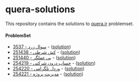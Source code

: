 # quera-solutions
This repository contains the solutions to [quera.ir](https://quera.ir) problemset.

#### ProblemSet
- [3537 - سوال زرد](https://quera.org/problemset/3537) - ([solution](./3537-wow/))
- [251438 - کش شرطی](https://quera.org/problemset/251438) - ([solution](./251438-lru-cache/))
- [251440 - بی عملگر](https://quera.org/problemset/251440) - ([solution](./251440-operator-combinations/))
- [254219 - حساب درون شرکتی](https://quera.org/problemset/254219) - ([solution](./254219-simplify-depts/))
- [254220 - وردل تلگرامی](https://quera.org/problemset/254220) - ([solution](./254220-wordle/))
- [254221 - مدیریت پروژه](https://quera.org/problemset/254221) - ([solution](./254221-project-management/))
